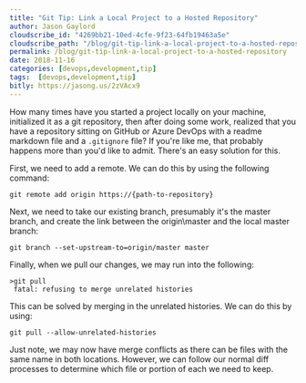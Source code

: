 ```yaml
---
title: "Git Tip: Link a Local Project to a Hosted Repository"
author: Jason Gaylord
cloudscribe_id: "4269bb21-10ed-4cfe-9f23-64fb19463a5e"
cloudscribe_path: "/blog/git-tip-link-a-local-project-to-a-hosted-repository"
permalink: /blog/git-tip-link-a-local-project-to-a-hosted-repository
date: 2018-11-16
categories: [devops,development,tip]
tags:  [devops,development,tip]
bitly: https://jasong.us/2zVAcx9
---
```


How many times have you started a project locally on your machine, initialized it as a git repository, then after doing some work, realized that you have a repository sitting on GitHub or Azure DevOps with a readme markdown file and a `.gitignore` file? If you're like me, that probably happens more than you'd like to admit. There's an easy solution for this. 

First, we need to add a remote. We can do this by using the following command:

```shell
git remote add origin https://{path-to-repository}
```

Next, we need to take our existing branch, presumably it's the master branch, and create the link between the origin\master and the local master branch:

```shell
git branch --set-upstream-to=origin/master master
```

Finally, when we pull our changes, we may run into the following:

```shell
>git pull  
 fatal: refusing to merge unrelated histories
```

This can be solved by merging in the unrelated histories. We can do this by using:

```shell
git pull --allow-unrelated-histories
```

Just note, we may now have merge conflicts as there can be files with the same name in both locations. However, we can follow our normal diff processes to determine which file or portion of each we need to keep.